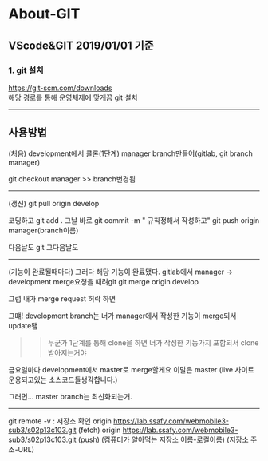 # About-GIT

## VScode&GIT 2019/01/01 기준

### 1. git 설치
https://git-scm.com/downloads  
해당 경로를 통해 운영체제에 맞게끔 git 설치






----------------------------------------------------------------------------
## 사용방법  

(처음)
development에서 클론(1단계)
manager branch만들어(gitlab, git branch manager)

git checkout manager >> branch변경됨

----------------------------------------------------------------------------
(갱신)
git pull origin develop

코딩하고
git add .
그날 바로
git commit -m " 규칙정해서 작성하고"
git push origin manager(branch이름)

다음날도 git 
그다음날도

---------------------------------------------------------------------
(기능이 완료될때마다)
그러다 해당 기능이 완료됐다.
gitlab에서 manager -> development merge요청을 때려git 
git merge origin develop

그럼 내가 merge request 허락 하면

그떄! development branch는 너가 manager에서 작성한 기능이 merge되서 update됌
>> 누군가 1단계를 통해 clone을 하면 너가 작성한 기능가지 포함되서 clone받아지는거야

금요일마다 development에서 master로 merge할게요
이말은 master (live 사이트 운용되고있는 소스코드들생각합니다.)



그러면... master branch는 최신화되는거. 

----------------------------------------------------------------------------------------
git remote -v : 저장소 확인
	origin  https://lab.ssafy.com/webmobile3-sub3/s02p13c103.git (fetch)
	origin  https://lab.ssafy.com/webmobile3-sub3/s02p13c103.git (push)
	(컴퓨터가 알아먹는 저장소 이름-로컬이름) (저장소 주소-URL)
